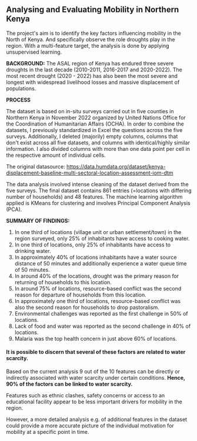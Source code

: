 ## Analysing and Evaluating Mobility in Northern Kenya

The project's aim is to identify the key factors influencing mobility in the North of Kenya. And specifically observe the role droughts play in the region. With a multi-feature target, the analysis is done by applying unsupervised learning.

**BACKGROUND:** The ASAL region of Kenya has endured three severe droughts in the last decade (2010-2011, 2016-2017 and 2020-2022). The most recent drought (2020 - 2022) has also been the most severe and longest with widespread livelihood losses and massive displacement of populations.

**PROCESS**

The dataset is based on in-situ surveys carried out in five counties in Northern Kenya in November 2022 organized by United Nations Office for the Coordination of Humanitarian Affairs (OCHA). In order to combine the datasets, I previously standardized in Excel the questions across the five surveys. Additionally, I deleted (majorily) empty columns, columns that don't exist across all five datasets, and columns with identical/highly similar information. I also divided columns with more than one data point per cell in the respective amount of individual cells.

The original datasource: https://data.humdata.org/dataset/kenya-displacement-baseline-multi-sectoral-location-assessment-iom-dtm

The data analysis involved intense cleaning of the dataset derived from the five surveys. The final dataset contains 861 entries (=locations with differing number of households) and 48 features. The machine learning algorithm applied is KMeans for clustering and involves Principal Component Analysis (PCA).

**SUMMARY OF FINDINGS:**
    
1. In one third of locations (village unit or urban settlement/town) in the region surveyed, only 25% of inhabitants have access to cooking water.
2. In one third of locations, only 25% of inhabitants have access to drinking water.
3. In approximately 40% of locations inhabitants have a water source distance of 50 minutes and additionally experience a water queue time of 50 minutes.
4. In around 40% of the locations, drought was the primary reason for returning of households to this location.
5. In around 75% of locations, resource-based conflict was the second reason for departure of households from this location.
6. In approximately one third of locations, resource-based conflict was also the second reason for households to drop pastoralism.
7. Environmental challenges was reported as the first challenge in 50% of locations.
8. Lack of food and water was reported as the second challenge in 40% of locations.
9. Malaria was the top health concern in just above 60% of locations.

#### It is possible to discern that several of these factors are related to water scarcity. 

Based on the current analysis 9 out of the 10 features can be directly or indirectly associated with water scarcity under certain conditions. **Hence, 90% of the factors can be linked to water scarcity.**
    
Features such as ethnic clashes, safety concerns or access to an educational facility appear to be less important drivers for mobility in the region. <br>

However, a more detailed analysis e.g. of additional features in the dataset could provide a more accurate picture of the individual motivation for mobility at a specific point in time.
